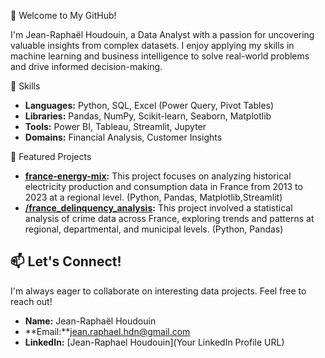 👋 Welcome to My GitHub!

I'm Jean-Raphaël Houdouin, a Data Analyst with a passion for uncovering valuable insights from complex datasets. I enjoy applying my skills in machine learning and business intelligence to solve real-world problems and drive informed decision-making.

🔧 Skills

* **Languages:** Python, SQL, Excel (Power Query, Pivot Tables)
* **Libraries:** Pandas, NumPy, Scikit-learn, Seaborn, Matplotlib
* **Tools:** Power BI, Tableau, Streamlit, Jupyter
* **Domains:** Financial Analysis, Customer Insights

💼 Featured Projects

* **[france-energy-mix](https://github.com/rhoudouin/france-energy-mix):**  This project focuses on analyzing historical electricity production and consumption data in France from 2013 to 2023 at a regional level. (Python, Pandas, Matplotlib,Streamlit)
* **[/france_delinquency_analysis](https://github.com/rhoudouin/france_delinquency_analysis):** This project involved a statistical analysis of crime data across France, exploring trends and patterns at regional, departmental, and municipal levels. (Python, Pandas)

## 📫 Let's Connect!

I'm always eager to collaborate on interesting data projects. Feel free to reach out!

* **Name:** Jean-Raphaël Houdouin
* **Email:**jean.raphael.hdn@gmail.com
* **LinkedIn:** [Jean-Raphael Houdouin](Your LinkedIn Profile URL)
